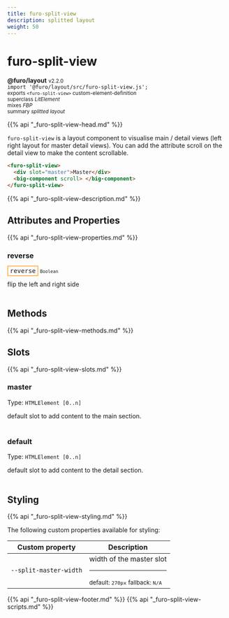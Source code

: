 ```yaml
---
title: furo-split-view
description: splitted layout
weight: 50
---
```


# furo-split-view
**@furo/layout** <small>v2.2.0</small>
<br>`import '@furo/layout/src/furo-split-view.js';`<small>
<br>exports `<furo-split-view>` custom-element-definition
<br>superclass *LitElement*
<br> mixes *FBP*</small>
<br><small>summary *splitted layout*</small>

{{% api "_furo-split-view-head.md" %}}

`furo-split-view`
is a layout component to visualise main / detail views (left right layout for master detail views).
You can add the attribute scroll on the detail view to make the content scrollable.

```html
<furo-split-view>
  <div slot="master">Master</div>
  <big-component scroll> </big-component>
</furo-split-view>
```

{{% api "_furo-split-view-description.md" %}}


## Attributes and Properties
{{% api "_furo-split-view-properties.md" %}}



### **reverse**

<span  style="border-width:2px; border-style: solid;border-color:  rgb(255, 182, 91);font-family:monospace; padding:2px 4px;">reverse</span>
<small>`Boolean` </small>

flip the left and right side
<br><br>

## Methods
{{% api "_furo-split-view-methods.md" %}}





## Slots
{{% api "_furo-split-view-slots.md" %}}

### **master**
Type: `HTMLElement [0..n]`

default slot to add content to the main section.
<br><br>
### **default**
Type: `HTMLElement [0..n]`

default slot to add content to the detail section.
<br><br>
## Styling
{{% api "_furo-split-view-styling.md" %}}

The following custom properties  available for styling:

Custom property | Description
----------------|-------------
`--split-master-width` | width of the master slot <hr> <small>default: `270px`</small> <small>fallback: `N/A`</small>

{{% api "_furo-split-view-footer.md" %}}
{{% api "_furo-split-view-scripts.md" %}}
